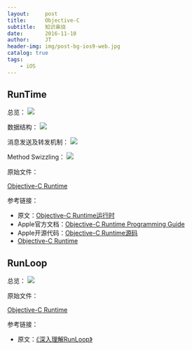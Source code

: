 ```yaml
---
layout:     post
title:      Objective-C
subtitle:   知识串烧
date:       2016-11-10
author:     JT
header-img: img/post-bg-ios9-web.jpg
catalog: true
tags:
    - iOS
--- 
```


## RunTime

总览：
![](https://wtj900.github.io/img/runtime/Runtime.jpg)

数据结构：
![](https://wtj900.github.io/img/runtime/数据结构.jpg)

消息发送及转发机制：
![](https://wtj900.github.io/img/runtime/消息发送及转发机制.jpg)

Method Swizzling：
![](https://wtj900.github.io/img/runtime/Method_Swizzling.jpg)

原始文件：

[Objective-C Runtime](https://wtj900.github.io/file/2016-11-10-Objective-C_Runtime详解)

参考链接：

- 原文：[Objective-C Runtime运行时](http://blog.jobbole.com/79566/?utm_source=blog.jobbole.com&utm_medium=relatedPosts)
- Apple官方文档：[Objective-C Runtime Programming Guide](https://developer.apple.com/library/content/documentation/Cocoa/Conceptual/ObjCRuntimeGuide/Introduction/Introduction.html#//apple_ref/doc/uid/TP40008048)
- Apple开源代码：[Objective-C Runtime源码](https://opensource.apple.com/source/objc4/)
- [Objective-C Runtime](http://yulingtianxia.com/blog/2014/11/05/objective-c-runtime/)

## RunLoop

总览：
![](https://wtj900.github.io/img/runloop/RunLoop.jpg)

原始文件：

[Objective-C Runtime](https://wtj900.github.io/file/2016-11-10-Objective-C_RunLoop详解)

参考链接：

- 原文：[《深入理解RunLoop》](http://blog.ibireme.com/2015/05/18/runloop/)